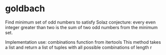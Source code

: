 # goldbach

Find minimum set of odd numbers to satisfy Solaz conjecture:
every even integer greater than two is the sum of two odd numbers from the minimum set.

Implementation use: combinations function from itertools
This method takes a list and return a list of tuples with all possible combinations of length r
